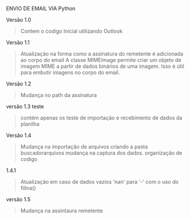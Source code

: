 ENVIO DE EMAIL VIA Python

Versão 1.0
> Contem o codigo Inicial utilizando Outlook

Versão 1.1
> Atualização na forma como a assinatura do remetente é adicionada ao corpo do email
> A classe MIMEImage permite criar um objeto de imagem MIME a partir de dados binários de uma imagem. Isso é útil para embutir imagens no corpo do email.

Versão 1.2
> Mudança no path da assinatura

versão 1.3 teste
> contém apenas os teste de importação e recebimento de dados da planilha

Versão 1.4
> Mudança na importação de arquivos criando a pasta buscadorarquivos
> mudança na captura dos dados.
> organização de codigo

1.4.1
> Atualização em caso de dados vazios 'nan' para '-' com o uso do fillna()

versão 1.5
> Mudança na assintaura remetente